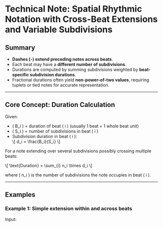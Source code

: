 # Technical Note: Spatial Rhythmic Notation with Cross-Beat Extensions and Variable Subdivisions

## Summary

- **Dashes (`-`) extend preceding notes across beats**.
- Each beat may have a **different number of subdivisions**.
- Durations are computed by summing subdivisions weighted by **beat-specific subdivision durations**.
- Fractional durations often yield **non-power-of-two values**, requiring tuplets or tied notes for accurate representation.

---

## Core Concept: Duration Calculation

Given:

- \( B_i \) = duration of beat \( i \) (usually 1 beat = 1 whole beat unit)
- \( S_i \) = number of subdivisions in beat \( i \)
- Subdivision duration in beat \( i \):  
\\[
d_i = \\frac{B_i}{S_i}
\\]

For a note extending over several subdivisions possibly crossing multiple beats:

\\[
\\text{Duration} = \\sum_{i} n_i \\times d_i
\\]

where \( n_i \) is the number of subdivisions the note occupies in beat \( i \).

---

## Examples

### Example 1: Simple extension within and across beats

Input:  

